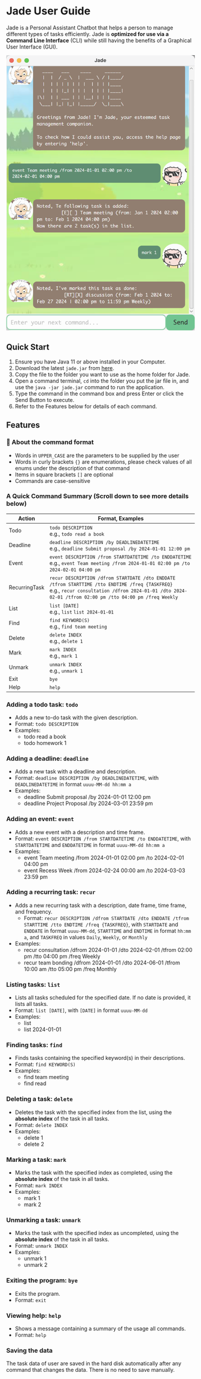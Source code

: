# Jade User Guide

Jade is a Personal Assistant Chatbot that helps a person to manage different types of tasks efficiently. Jade is __optimized for use via a Command Line Interface__ (CLI) while still having the benefits of a Graphical User Interface (GUI).

![Ui.png](Ui.png)
## Quick Start
1. Ensure you have Java 11 or above installed in your Computer.
2. Download the latest `jade.jar` from [here](https://github.com/fy17ohhh/ip/releases).
3. Copy the file to the folder you want to use as the home folder for Jade.
4. Open a command terminal, `cd` into the folder you put the jar file in, and use the `java -jar jade.jar` command to run the application.
5. Type the command in the command box and press Enter or click the Send Button to execute.
6. Refer to the Features below for details of each command.

## Features
### :pushpin: About the command format
- Words in `UPPER_CASE` are the parameters to be supplied by the user
- Words in curly brackets `{}` are enumerations, please check values of all enums under the description of that command
- Items in square brackets `[]` are optional
- Commands are case-sensitive

### A Quick Command Summary (Scroll down to see more details below)
| Action        | Format, Examples                                                                                                                                                                                            |
|---------------|-------------------------------------------------------------------------------------------------------------------------------------------------------------------------------------------------------------|
| Todo          | `todo DESCRIPTION`<br>e.g., `todo read a book`                                                                                                                                                              |
| Deadline      | `deadline DESCRIPTION /by DEADLINEDATETIME`<br>e.g., `deadline Submit proposal /by 2024-01-01 12:00 pm`                                                                                                     |
| Event         | `event DESCRIPTION /from STARTDATETIME /to ENDDATETIME`<br>e.g., `event Team meeting /from 2024-01-01 02:00 pm /to 2024-02-01 04:00 pm`                                                                     |
| RecurringTask | `recur DESCRIPTION /dfrom STARTDATE /dto ENDDATE /tfrom STARTTIME /tto ENDTIME /freq {TASKFREQ}`<br>e.g., `recur consultation /dfrom 2024-01-01 /dto 2024-02-01 /tfrom 02:00 pm /tto 04:00 pm /freq Weekly` |
| List          | `list [DATE]`<br>e.g., `list` `list 2024-01-01`                                                                                                                                                             |
| Find          | `find KEYWORD(S)`<br>e.g., `find team meeting`                                                                                                                                                              |
| Delete        | `delete INDEX`<br>e.g., `delete 1`                                                                                                                                                                          |
| Mark          | `mark INDEX`<br>e.g., `mark 1`                                                                                                                                                                              |
| Unmark        | `unmark INDEX`<br>e.g., `unmark 1`                                                                                                                                                                          |
| Exit          | `bye`                                                                                                                                                                                                       |
| Help          | `help`                                                                                                                                                                                                      |

### Adding a todo task: `todo`
- Adds a new to-do task with the given description.
- Format: `todo DESCRIPTION`
- Examples:
  - todo read a book
  - todo homework 1
  
### Adding a deadline: `deadline`
- Adds a new task with a deadline and description.
- Format: `deadline DESCRIPTION /by DEADLINEDATETIME`, with `DEADLINEDATETIME` in format `uuuu-MM-dd hh:mm a`
- Examples:
  - deadline Submit proposal /by 2024-01-01 12:00 pm
  - deadline Project Proposal /by 2024-03-01 23:59 pm
  
### Adding an event: `event`
- Adds a new event with a description and time frame.
- Format: `event DESCRIPTION /from STARTDATETIME /to ENDDATETIME`, with `STARTDATETIME` and `ENDDATETIME` in format `uuuu-MM-dd hh:mm a`
- Examples:
  - event Team meeting /from 2024-01-01 02:00 pm /to 2024-02-01 04:00 pm
  - event Recess Week /from 2024-02-24 00:00 am /to 2024-03-03 23:59 pm
  
### Adding a recurring task: `recur`
- Adds a new recurring task with a description, date frame, time frame, and frequency.
  - Format: `recur DESCRIPTION /dfrom STARTDATE /dto ENDDATE /tfrom STARTTIME /tto ENDTIME /freq {TASKFREQ}`, with `STARTDATE` and `ENDDATE` in format `uuuu-MM-dd`, `STARTTIME` and `ENDTIME` in format `hh:mm a`, and `TASKFREQ` in values `Daily`, `Weekly`, or `Monthly`
- Examples:
  - recur consultation /dfrom 2024-01-01 /dto 2024-02-01 /tfrom 02:00 pm /tto 04:00 pm /freq Weekly
  - recur team bonding /dfrom 2024-01-01 /dto 2024-06-01 /tfrom 10:00 am /tto 05:00 pm /freq Monthly

### Listing tasks: `list`
- Lists all tasks scheduled for the specified date. If no date is provided, it lists all tasks.
- Format: `list [DATE]`, with `[DATE]` in format `uuuu-MM-dd`
- Examples:
  - list
  - list 2024-01-01

### Finding tasks: `find`
- Finds tasks containing the specified keyword(s) in their descriptions.
- Format: `find KEYWORD(S)`
- Examples:
  - find team meeting
  - find read

### Deleting a task: `delete`
- Deletes the task with the specified index from the list, using the **absolute index** of the task in all tasks.
- Format: `delete INDEX`
- Examples:
    - delete 1
    - delete 2

### Marking a task: `mark`
- Marks the task with the specified index as completed, using the **absolute index** of the task in all tasks.
- Format: `mark INDEX`
- Examples:
    - mark 1
    - mark 2

### Unmarking a task: `unmark`
- Marks the task with the specified index as uncompleted, using the **absolute index** of the task in all tasks.
- Format: `unmark INDEX`
- Examples: 
  - unmark 1
  - unmark 2

### Exiting the program: `bye`
- Exits the program.
- Format: `exit`

### Viewing help: `help`
- Shows a message containing a summary of the usage all commands.
- Format: `help`
### Saving the data
The task data of user are saved in the hard disk automatically after any command that changes the data. There is no need to save manually.